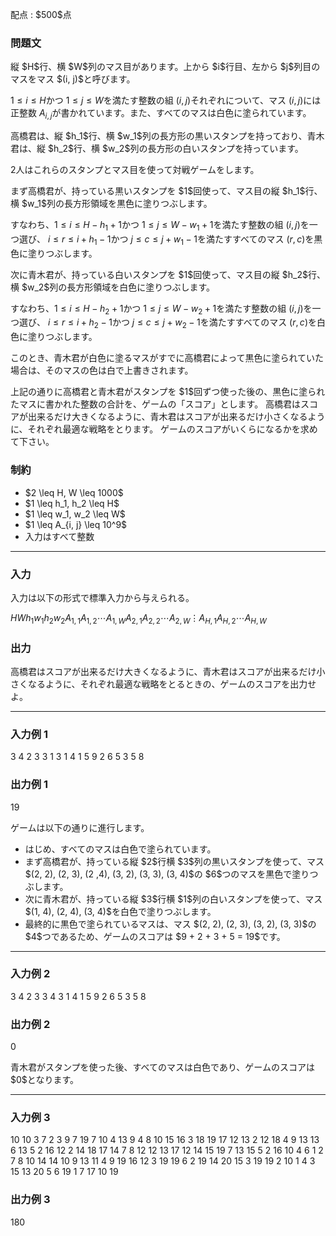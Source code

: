 
<div>

<span>

<span>

<p>
配点 : $500$点
</p>

<div>

<section>

### **問題文**

<p>
縦 $H$行、横 $W$列のマス目があります。上から $i$行目、左から $j$列目のマスをマス $(i, j)$と呼びます。

$1 \leq i \leq H$かつ $1 \leq j \leq W$を満たす整数の組 $(i, j)$それぞれについて、マス $(i, j)$には正整数 $A_{i, j}$が書かれています。また、すべてのマスは白色に塗られています。
</p>

<p>
高橋君は、縦 $h_1$行、横 $w_1$列の長方形の黒いスタンプを持っており、青木君は、縦 $h_2$行、横 $w_2$列の長方形の白いスタンプを持っています。

$2$人はこれらのスタンプとマス目を使って対戦ゲームをします。
</p>

<p>
まず高橋君が、持っている黒いスタンプを $1$回使って、マス目の縦 $h_1$行、横 $w_1$列の長方形領域を黒色に塗りつぶします。

すなわち、$1 \leq i \leq H - h_1 + 1$かつ $1 \leq j \leq W - w_1 + 1$を満たす整数の組 $(i, j)$を一つ選び、
$i \leq r \leq i + h_1 - 1$かつ $j \leq c \leq j + w_1 - 1$を満たすすべてのマス $(r, c)$を黒色に塗りつぶします。
</p>

<p>
次に青木君が、持っている白いスタンプを $1$回使って、マス目の縦 $h_2$行、横 $w_2$列の長方形領域を白色に塗りつぶします。

すなわち、$1 \leq i \leq H - h_2 + 1$かつ $1 \leq j \leq W - w_2 + 1$を満たす整数の組 $(i, j)$を一つ選び、
$i \leq r \leq i + h_2 - 1$かつ $j \leq c \leq j + w_2 - 1$を満たすすべてのマス $(r, c)$を白色に塗りつぶします。

このとき、青木君が白色に塗るマスがすでに高橋君によって黒色に塗られていた場合は、そのマスの色は白で上書きされます。
</p>

<p>
上記の通りに高橋君と青木君がスタンプを $1$回ずつ使った後の、黒色に塗られたマスに書かれた整数の合計を、ゲームの「スコア」とします。
高橋君はスコアが出来るだけ大きくなるように、青木君はスコアが出来るだけ小さくなるように、それぞれ最適な戦略をとります。
ゲームのスコアがいくらになるかを求めて下さい。
</p>

</section>

</div>

<div>

<section>

### **制約**

<ul>

<li>
$2 \leq H, W \leq 1000$
</li>

<li>
$1 \leq h_1, h_2 \leq H$
</li>

<li>
$1 \leq w_1, w_2 \leq W$
</li>

<li>
$1 \leq A_{i, j} \leq 10^9$
</li>

<li>
入力はすべて整数
</li>

</ul>

</section>

</div>

---

<div>

<div>

<section>

### **入力**

<p>
入力は以下の形式で標準入力から与えられる。
</p>

<div>

$H$$W$$h_1$$w_1$$h_2$$w_2$$A_{1, 1}$$A_{1, 2}$$\cdots$$A_{1, W}$$A_{2, 1}$$A_{2, 2}$$\cdots$$A_{2, W}$$\vdots$$A_{H, 1}$$A_{H, 2}$$\cdots$$A_{H, W}$
</div>

</section>

</div>

<div>

<section>

### **出力**

<p>
高橋君はスコアが出来るだけ大きくなるように、青木君はスコアが出来るだけ小さくなるように、それぞれ最適な戦略をとるときの、ゲームのスコアを出力せよ。
</p>

</section>

</div>

</div>

---

<div>

<section>

### **入力例 1**

<div>

3 4 2 3 3 1
3 1 4 1
5 9 2 6
5 3 5 8

</div>

</section>

</div>

<div>

<section>

### **出力例 1**

<div>

19

</div>

<p>
ゲームは以下の通りに進行します。
</p>

<ul>

<li>
はじめ、すべてのマスは白色で塗られています。
</li>

<li>
まず高橋君が、持っている縦 $2$行横 $3$列の黒いスタンプを使って、マス $(2, 2), (2, 3), (2 ,4), (3, 2), (3, 3), (3, 4)$の $6$つのマスを黒色で塗りつぶします。
</li>

<li>
次に青木君が、持っている縦 $3$行横 $1$列の白いスタンプを使って、マス $(1, 4), (2, 4), (3, 4)$を白色で塗りつぶします。
</li>

<li>
最終的に黒色で塗られているマスは、マス $(2, 2), (2, 3), (3, 2), (3, 3)$の $4$つであるため、ゲームのスコアは $9 + 2 + 3 + 5 = 19$です。
</li>

</ul>

</section>

</div>

---

<div>

<section>

### **入力例 2**

<div>

3 4 2 3 3 4
3 1 4 1
5 9 2 6
5 3 5 8

</div>

</section>

</div>

<div>

<section>

### **出力例 2**

<div>

0

</div>

<p>
青木君がスタンプを使った後、すべてのマスは白色であり、ゲームのスコアは $0$となります。
</p>

</section>

</div>

---

<div>

<section>

### **入力例 3**

<div>

10 10 3 7 2 3
9 7 19 7 10 4 13 9 4 8
10 15 16 3 18 19 17 12 13 2
12 18 4 9 13 13 6 13 5 2
16 12 2 14 18 17 14 7 8 12
12 13 17 12 14 15 19 7 13 15
5 2 16 10 4 6 1 2 7 8
10 14 14 10 9 13 11 4 9 19
16 12 3 19 19 6 2 19 14 20
15 3 19 19 2 10 1 4 3 15
13 20 5 6 19 1 7 17 10 19

</div>

</section>

</div>

<div>

<section>

### **出力例 3**

<div>

180

</div>

</section>

</div>

</span>

</span>

</div>
